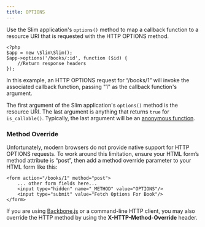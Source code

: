 ```yaml
---
title: OPTIONS
---
```

Use the Slim application's `options()` method to map a callback function to a resource URI that is requested with
the HTTP OPTIONS method.

    <?php
    $app = new \Slim\Slim();
    $app->options('/books/:id', function ($id) {
        //Return response headers
    });

In this example, an HTTP OPTIONS request for “/books/1” will invoke the associated callback function, passing "1" as
the callback function's argument.

The first argument of the Slim application's `options()` method is the resource URI. The last argument is anything that
returns `true` for `is_callable()`. Typically, the last argument will be an [anonymous function][anon-func].

### Method Override

Unfortunately, modern browsers do not provide native support for HTTP OPTIONS requests. To work around this limitation,
ensure your HTML form’s method attribute is “post”, then add a method override parameter to your HTML form like this:

    <form action="/books/1" method="post">
        ... other form fields here...
        <input type="hidden" name="_METHOD" value="OPTIONS"/>
        <input type="submit" value="Fetch Options For Book"/>
    </form>

If you are using [Backbone.js][backbone] or a command-line HTTP client, you may also override the HTTP method by
using the **X-HTTP-Method-Override** header.

[anon-func]: http://php.net/manual/en/functions.anonymous.php
[backbone]: http://documentcloud.github.com/backbone/
